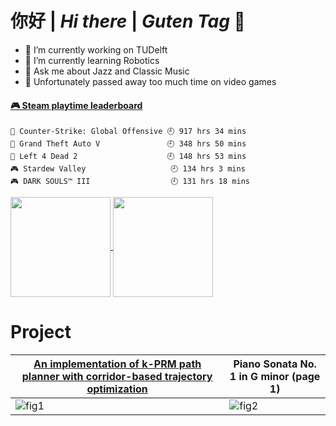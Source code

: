 #  你好 | *Hi there* | *Guten Tag* 👋

<!-- **smoggy-P/smoggy-P** is a ✨ _special_ ✨ repository because its `README.md` (this file) appears on your GitHub profile.

Here are some ideas to get you started:
 -->
- 🔭 I’m currently working on TUDelft
- 🌱 I’m currently learning Robotics
- 💬 Ask me about Jazz and Classic Music
- 🤔 Unfortunately passed away too much time on video games
<!-- steam-box start -->
#### <a href="https://gist.github.com/f3619d96b66a65726652b4fb75a18fe9" target="_blank">🎮 Steam playtime leaderboard</a>
```text
🔫 Counter-Strike: Global Offensive 🕘 917 hrs 34 mins
🚓 Grand Theft Auto V               🕘 348 hrs 50 mins
🧟 Left 4 Dead 2                    🕘 148 hrs 53 mins
🎮 Stardew Valley                   🕘 134 hrs 3 mins
🎮 DARK SOULS™ III                  🕘 131 hrs 18 mins
```
<!-- Powered by https://github.com/YouEclipse/steam-box . -->
<!-- steam-box end -->

<a href="https://github.com/smoggy-P">
  <img align="center" src="https://github-readme-stats.vercel.app/api?username=smoggy-P&count_private=true&show_icons=true&show_icons=true&theme=buefy" height=160/>
</a>
<a href="https://github.com/smoggy-P">
  <img align="center" src="https://github-readme-stats.vercel.app/api/top-langs/?username=smoggy-P&hide=javascript,html,cmake&layout=compact&theme=buefy" height=160/>
</a>
<!-- jupyter%20notebook -->

# Project
|[An implementation of k-PRM path planner with corridor-based trajectory optimization](https://github.com/edmundwsy/RO47005-PDM-Final)|Piano Sonata No. 1 in G minor (page 1)|
|--|--|
|![fig1](https://github.com/edmundwsy/RO47005-PDM-Final/blob/master/figs/03.gif)|![fig2](https://user-images.githubusercontent.com/29809038/155034256-cc78ede1-d72b-4444-935b-bdaabe386782.png)|


